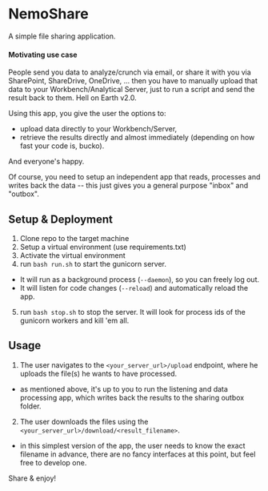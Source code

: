# NemoShare
A simple file sharing application.

#### Motivating use case
People send you data to analyze/crunch via email, or share it with you via SharePoint, ShareDrive, OneDrive, ... then you have to manually upload that data to your Workbench/Analytical Server, just to run a script and send the result back to them. Hell on Earth v2.0.

Using this app, you give the user the options to:
- upload data directly to your Workbench/Server,
- retrieve the results directly and almost immediately (depending on how fast your code is, bucko).

And everyone's happy.

Of course, you need to setup an independent app that reads, processes and writes back the data -- this just gives you a general purpose "inbox" and "outbox".

## Setup & Deployment

1. Clone repo to the target machine
2. Setup a virtual environment (use requirements.txt)
3. Activate the virtual environment
4. run `bash run.sh` to start the gunicorn server.
  - It will run as a background process (`--daemon`), so you can freely log out.
  - It will listen for code changes (`--reload`) and automatically reload the app.
5. run `bash stop.sh` to stop the server. It will look for process ids of the gunicorn workers and kill 'em all.

## Usage

1. The user navigates to the `<your_server_url>/upload` endpoint, where he uploads the file(s) he wants to have processed.
- as mentioned above, it's up to you to run the listening and data processing app, which writes back the results to the sharing outbox folder.
2. The user downloads the files using the `<your_server_url>/download/<result_filename>`.
- in this simplest version of the app, the user needs to know the exact filename in advance, there are no fancy interfaces at this point, but feel free to develop one.

Share & enjoy!
